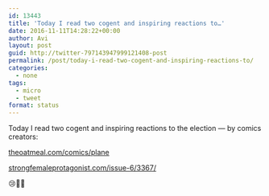 ```yaml
---
id: 13443
title: 'Today I read two cogent and inspiring reactions to…'
date: 2016-11-11T14:28:22+00:00
author: Avi
layout: post
guid: http://twitter-797143947999121408-post
permalink: /post/today-i-read-two-cogent-and-inspiring-reactions-to/
categories:
  - none
tags:
  - micro
  - tweet
format: status
---
```

Today I read two cogent and inspiring reactions to the election — by comics creators:

[theoatmeal.com/comics/plane](http://theoatmeal.com/comics/plane)

[strongfemaleprotagonist.com/issue-6/3367/](https://strongfemaleprotagonist.com/issue-6/3367/)

😢🙇💪